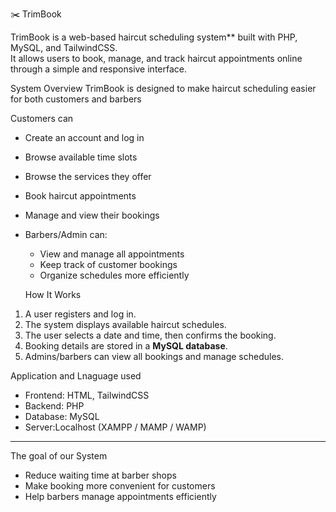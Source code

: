  ✂️ TrimBook

TrimBook is a web-based haircut scheduling system** built with PHP, MySQL, and TailwindCSS.  
It allows users to book, manage, and track haircut appointments online through a simple and responsive interface.

 System Overview
TrimBook is designed to make haircut scheduling easier for both customers and barbers

 Customers can
  - Create an account and log in
  - Browse available time slots
  - Browse the services they offer
  - Book haircut appointments
  - Manage and view their bookings

- Barbers/Admin can:
  - View and manage all appointments
  - Keep track of customer bookings
  - Organize schedules more efficiently

  How It Works
1. A user registers and log in.  
2. The system displays available haircut schedules.  
3. The user selects a date and time, then confirms the booking.  
4. Booking details are stored in a **MySQL database**.  
5. Admins/barbers can view all bookings and manage schedules.  

 Application and Lnaguage used
- Frontend: HTML, TailwindCSS  
- Backend: PHP  
- Database: MySQL  
- Server:Localhost (XAMPP / MAMP / WAMP)

---

The goal of our System
- Reduce waiting time at barber shops  
- Make booking more convenient for customers  
- Help barbers manage appointments efficiently  
